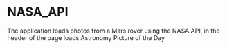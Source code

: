 # NASA_API
The application loads photos from a Mars rover using the NASA API, in the header of the page loads Astronomy Picture of the Day
